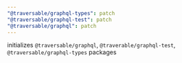 ```yaml
---
"@traversable/graphql-types": patch
"@traversable/graphql-test": patch
"@traversable/graphql": patch
---
```


initializes `@traversable/graphql`, `@traverable/graphql-test`, `@traversable/graphql-types` packages
